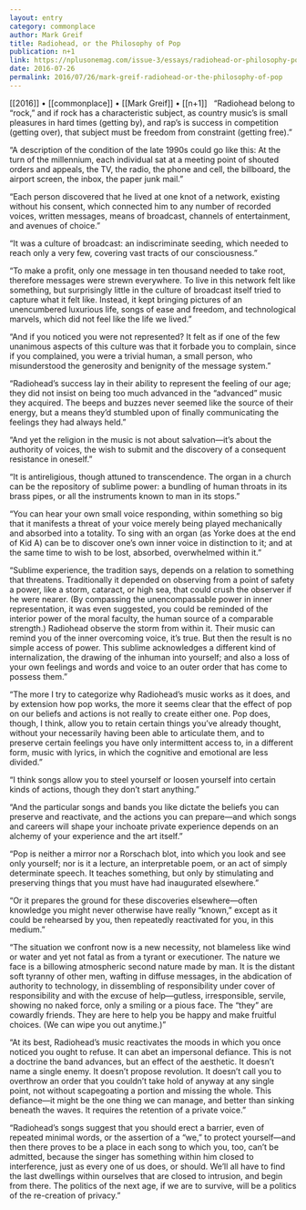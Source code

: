 ```yaml
---
layout: entry
category: commonplace
author: Mark Greif
title: Radiohead, or the Philosophy of Pop
publication: n+1
link: https://nplusonemag.com/issue-3/essays/radiohead-or-philosophy-pop/
date: 2016-07-26
permalink: 2016/07/26/mark-greif-radiohead-or-the-philosophy-of-pop
---
```


[[2016]] • [[commonplace]] • [[Mark Greif]] • [[n+1]]
 
“Radiohead belong to “rock,” and if rock has a characteristic subject, as country music’s is small pleasures in hard times (getting by), and rap’s is success in competition (getting over), that subject must be freedom from constraint (getting free).”

“A description of the condition of the late 1990s could go like this: At the turn of the millennium, each individual sat at a meeting point of shouted orders and appeals, the TV, the radio, the phone and cell, the billboard, the airport screen, the inbox, the paper junk mail.”

“Each person discovered that he lived at one knot of a network, existing without his consent, which connected him to any number of recorded voices, written messages, means of broadcast, channels of entertainment, and avenues of choice.”

“It was a culture of broadcast: an indiscriminate seeding, which needed to reach only a very few, covering vast tracts of our consciousness.”

“To make a profit, only one message in ten thousand needed to take root, therefore messages were strewn everywhere. To live in this network felt like something, but surprisingly little in the culture of broadcast itself tried to capture what it felt like. Instead, it kept bringing pictures of an unencumbered luxurious life, songs of ease and freedom, and technological marvels, which did not feel like the life we lived.”

“And if you noticed you were not represented? It felt as if one of the few unanimous aspects of this culture was that it forbade you to complain, since if you complained, you were a trivial human, a small person, who misunderstood the generosity and benignity of the message system.”

“Radiohead’s success lay in their ability to represent the feeling of our age; they did not insist on being too much advanced in the “advanced” music they acquired. The beeps and buzzes never seemed like the source of their energy, but a means they’d stumbled upon of finally communicating the feelings they had always held.”

“And yet the religion in the music is not about salvation—it’s about the authority of voices, the wish to submit and the discovery of a consequent resistance in oneself.”

“It is antireligious, though attuned to transcendence. The organ in a church can be the repository of sublime power: a bundling of human throats in its brass pipes, or all the instruments known to man in its stops.”

“You can hear your own small voice responding, within something so big that it manifests a threat of your voice merely being played mechanically and absorbed into a totality. To sing with an organ (as Yorke does at the end of Kid A) can be to discover one’s own inner voice in distinction to it; and at the same time to wish to be lost, absorbed, overwhelmed within it.”

“Sublime experience, the tradition says, depends on a relation to something that threatens. Traditionally it depended on observing from a point of safety a power, like a storm, cataract, or high sea, that could crush the observer if he were nearer. (By compassing the unencompassable power in inner representation, it was even suggested, you could be reminded of the interior power of the moral faculty, the human source of a comparable strength.) Radiohead observe the storm from within it. Their music can remind you of the inner overcoming voice, it’s true. But then the result is no simple access of power. This sublime acknowledges a different kind of internalization, the drawing of the inhuman into yourself; and also a loss of your own feelings and words and voice to an outer order that has come to possess them.”

“The more I try to categorize why Radiohead’s music works as it does, and by extension how pop works, the more it seems clear that the effect of pop on our beliefs and actions is not really to create either one. Pop does, though, I think, allow you to retain certain things you’ve already thought, without your necessarily having been able to articulate them, and to preserve certain feelings you have only intermittent access to, in a different form, music with lyrics, in which the cognitive and emotional are less divided.”

“I think songs allow you to steel yourself or loosen yourself into certain kinds of actions, though they don’t start anything.”

“And the particular songs and bands you like dictate the beliefs you can preserve and reactivate, and the actions you can prepare—and which songs and careers will shape your inchoate private experience depends on an alchemy of your experience and the art itself.”

“Pop is neither a mirror nor a Rorschach blot, into which you look and see only yourself; nor is it a lecture, an interpretable poem, or an act of simply determinate speech. It teaches something, but only by stimulating and preserving things that you must have had inaugurated elsewhere.”

“Or it prepares the ground for these discoveries elsewhere—often knowledge you might never otherwise have really “known,” except as it could be rehearsed by you, then repeatedly reactivated for you, in this medium.”

“The situation we confront now is a new necessity, not blameless like wind or water and yet not fatal as from a tyrant or executioner. The nature we face is a billowing atmospheric second nature made by man. It is the distant soft tyranny of other men, wafting in diffuse messages, in the abdication of authority to technology, in dissembling of responsibility under cover of responsibility and with the excuse of help—gutless, irresponsible, servile, showing no naked force, only a smiling or a pious face. The “they” are cowardly friends. They are here to help you be happy and make fruitful choices. (We can wipe you out anytime.)”

“At its best, Radiohead’s music reactivates the moods in which you once noticed you ought to refuse. It can abet an impersonal defiance. This is not a doctrine the band advances, but an effect of the aesthetic. It doesn’t name a single enemy. It doesn’t propose revolution. It doesn’t call you to overthrow an order that you couldn’t take hold of anyway at any single point, not without scapegoating a portion and missing the whole. This defiance—it might be the one thing we can manage, and better than sinking beneath the waves. It requires the retention of a private voice.”

“Radiohead’s songs suggest that you should erect a barrier, even of repeated minimal words, or the assertion of a “we,” to protect yourself—and then there proves to be a place in each song to which you, too, can’t be admitted, because the singer has something within him closed to interference, just as every one of us does, or should. We’ll all have to find the last dwellings within ourselves that are closed to intrusion, and begin from there. The politics of the next age, if we are to survive, will be a politics of the re-creation of privacy.”
